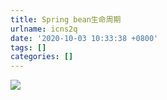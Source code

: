 ```yaml
---
title: Spring bean生命周期
urlname: icns2q
date: '2020-10-03 10:33:38 +0800'
tags: []
categories: []
---
```


![](/images/82b97b15af648eddf5667da2dd5df62e.svg)
